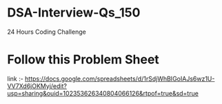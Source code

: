 # DSA-Interview-Qs_150
24 Hours Coding Challenge
# Follow this Problem Sheet 
link :-
https://docs.google.com/spreadsheets/d/1rSdjWhBIGoIAJs6wz1U-VV7Xd6jOKMyj/edit?usp=sharing&ouid=102353626340804066126&rtpof=true&sd=true
